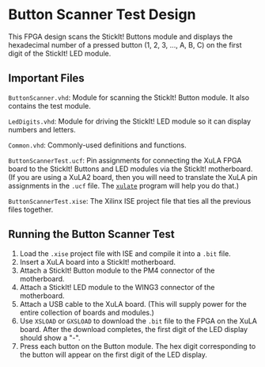 Button Scanner Test Design
======================================================

This FPGA design scans the StickIt! Buttons module and displays
the hexadecimal number of a pressed button (1, 2, 3, ..., A, B, C)
on the first digit of the StickIt! LED module.


Important Files
-----------------------------------------------------

`ButtonScanner.vhd`: Module for scanning the StickIt! Button module.
	It also contains the test module.
	
`LedDigits.vhd`: Module for driving the StickIt! LED module so it can 
    display numbers and letters.

`Common.vhd`: Commonly-used definitions and functions.
	
`ButtonScannerTest.ucf`: Pin assignments for connecting the XuLA FPGA
	board to the StickIt! Buttons and LED modules via the StickIt! motherboard.
   (If you are using a XuLA2 board, then you will need to translate the 
   XuLA pin assignments in the `.ucf` file.
   The [`xulate`](https://github.com/xesscorp/xulate) program will help you do that.)

`ButtonScannerTest.xise`: The Xilinx ISE project file that ties all the previous files together.

	
Running the Button Scanner Test
-----------------------------------------------------

1. Load the `.xise` project file with ISE and compile it into a `.bit` file.
1. Insert a XuLA board into a StickIt! motherboard.
1. Attach a StickIt! Button module to the PM4 connector of the motherboard.
1. Attach a StickIt! LED module to the WING3 connector of the motherboard.
1. Attach a USB cable to the XuLA board. (This will supply power for the
   entire collection of boards and modules.)
1. Use `XSLOAD` or `GXSLOAD` to download the `.bit` file to the FPGA on the XuLA board.
   After the download completes, the first digit of the LED display should show a "-".
1. Press each button on the Button module. The hex digit corresponding to the
   button will appear on the first digit of the LED display.

